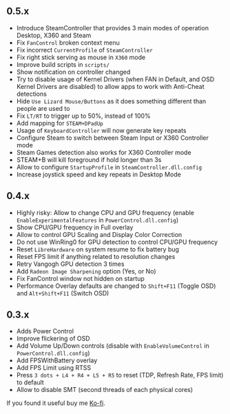 ## 0.5.x

- Introduce SteamController that provides 3 main modes of operation Desktop, X360 and Steam
- Fix `FanControl` broken context menu
- Fix incorrect `CurrentProfile` of `SteamController`
- Fix right stick serving as mouse in `X360` mode
- Improve build scripts in `scripts/`
- Show notification on controller changed
- Try to disable usage of Kernel Drivers (when FAN in Default, and OSD Kernel Drivers are disabled)
  to allow apps to work with Anti-Cheat detections
- Hide `Use Lizard Mouse/Buttons` as it does something different than people are used to
- Fix `LT/RT` to trigger up to 50%, instead of 100%
- Add mapping for `STEAM+DPadUp`
- Usage of `KeyboardController` will now generate key repeats
- Configure Steam to switch between Steam Input or X360 Controller mode
- Steam Games detection also works for X360 Controller mode
- STEAM+B will kill foreground if hold longer than 3s
- Allow to configure `StartupProfile` in `SteamController.dll.config`
- Increase joystick speed and key repeats in Desktop Mode

## 0.4.x

- Highly risky: Allow to change CPU and GPU frequency (enable `EnableExperimentalFeatures` in `PowerControl.dll.config`)
- Show CPU/GPU frequency in Full overlay
- Allow to control GPU Scaling and Display Color Correction
- Do not use WinRing0 for GPU detection to control CPU/GPU frequency
- Reset `LibreHardware` on system resume to fix battery bug
- Reset FPS limit if anything related to resolution changes
- Retry Vangogh GPU detection 3 times
- Add `Radeon Image Sharpening` option (Yes, or No)
- Fix FanControl window not hidden on startup
- Performance Overlay defaults are changed to `Shift+F11` (Toggle OSD) and `Alt+Shift+F11` (Switch OSD)

## 0.3.x

- Adds Power Control
- Improve flickering of OSD
- Add Volume Up/Down controls (disable with `EnableVolumeControl` in `PowerControl.dll.config`)
- Add FPSWithBattery overlay
- Add FPS Limit using RTSS
- Press `3 dots + L4 + R4 + L5 + R5` to reset (TDP, Refresh Rate, FPS limit) to default
- Allow to disable SMT (second threads of each physical cores)

If you found it useful buy me [Ko-fi](https://ko-fi.com/ayufan).
